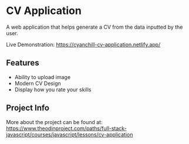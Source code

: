 # CV Application

A web application that helps generate a CV from the data inputted by the user.

Live Demonstration: https://cyanchill-cv-application.netlify.app/

## Features

- Ability to upload image
- Modern CV Design
- Display how you rate your skills

## Project Info

More about the project can be found at: https://www.theodinproject.com/paths/full-stack-javascript/courses/javascript/lessons/cv-application

